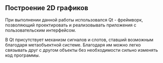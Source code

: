 ## Построение 2D графиков

При выполнении данной работы использовался Qt - фреймворк, позволяющий проектировать и реализовывать приложения с пользовательским интерфейсом.

В Qt присутствует механизм сигналов и слотов, ставший возможным благодаря метаобъектной системе. Благодаря им можно легко связывать друг с другом объекты без необходимости сильно изменять код программы.
